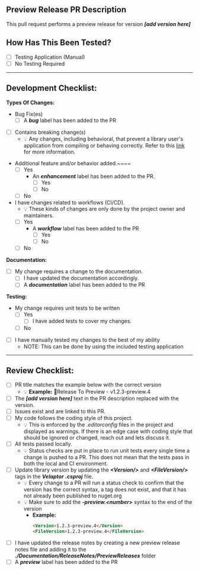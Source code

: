 <!--
    !! NOTE !! - ONLY PROJECT OWNERS AND MAINTAINERS MANAGE PRODUCTION AND PREVIEW RELEASE PULL REQUESTS
    If you have contributions to make, use the "feature-to-develop" pull request template.
-->

<!-- Provide a short general summary of your changes in the Title above -->
## Preview Release PR Description
This pull request performs a preview release for version **_[add version here]_**

## How Has This Been Tested?
- [ ] Testing Application (Manual)
- [ ] No Testing Required

---

## Development Checklist:
**Types Of Changes:**
- Bug Fix(es)
  - [ ] A **_bug_** label has been added to the PR
- [ ] Contains breaking change(s)
  - 💡 Any changes, including behavioral, that prevent a library user's application from compiling or behaving correctly.  Refer to this [link](https://docs.microsoft.com/en-us/dotnet/core/compatibility/#modifications-to-the-public-contract) for more information.
- Additional feature and/or behavior added.~~~~
  - [ ] Yes
    - An **_enhancement_** label has been added to the PR.
      - [ ] Yes
      - [ ] No
  - [ ] No
- I have changes related to workflows (CI/CD).
  - 💡 These kinds of changes are only done by the project owner and maintainers.
  - [ ] Yes
    - A **_workflow_** label has been added to the PR
      - [ ] Yes
      - [ ] No
  - [ ] No

**Documentation:**
- [ ] My change requires a change to the documentation.
  - [ ] I have updated the documentation accordingly.
  - [ ] A **_documentation_** label has been added to the PR

**Testing:**
- My change requires unit tests to be written
  - [ ] Yes
    - [ ] I have added tests to cover my changes.
  - [ ] No
- [ ] I have manually tested my changes to the best of my ability
  - NOTE: This can be done by using the included testing application

---

## Review Checklist:
<!-- Go over all the following points, and put an `x` in all the boxes that apply. -->
<!-- If you're unsure about any of these, don't hesitate to ask. We're here to help! -->
- [ ] PR title matches the example below with the correct version
  * 💡 **Example:** 🚀Release To Preview - v1.2.3-preview.4
- [ ] The **_[add version here]_** text in the PR description replaced with the version.
- [ ] Issues exist and are linked to this PR.
- [ ] My code follows the coding style of this project.
  - 💡 This is enforced by the *.editorconfig* files in the project and displayed as warnings.  If there is an edge case with coding style that should be ignored or changed, reach out and lets discuss it.
- [ ] All tests passed locally.
  - 💡 Status checks are put in place to run unit tests every single time a change is pushed to a PR.  This does not mean that the tests pass in both the local and CI environment.
- [ ] Update library version by updating the **_\<Version/\>_** and **_\<FileVersion/\>_** tags in the **_Velaptor_** **_.csproj_** file.
  - 💡 Every change to a PR will run a status check to confirm that the version has the correct syntax, a tag does not exist, and that it has not already been published to nuget.org
  - 💡 Make sure to add the **_-preview.\<number\>_** syntax to the end of the version
    - **Example:**
      ``` html
      <Version>1.2.3-preview.4</Version>
      <FileVersion>1.2.3-preview.4</FileVersion>
      ```
- [ ] I have updated the release notes by creating a new preview release notes file and adding it to the **_./Documentation/ReleaseNotes/PreviewReleases_** folder
- [ ] A **_preview_** label has been added to the PR
